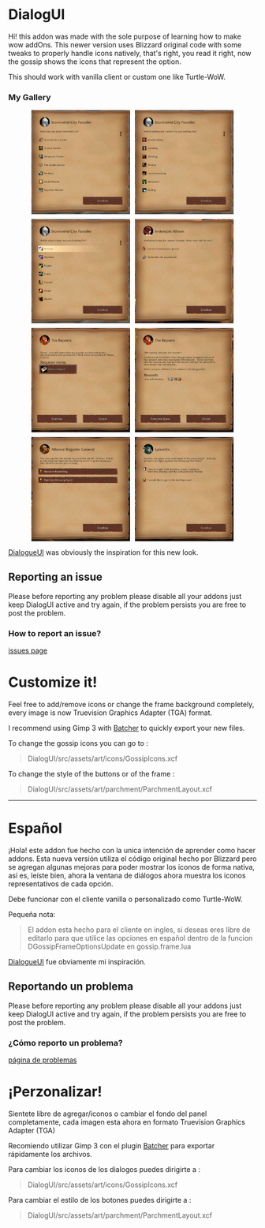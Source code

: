 # DialogUI

Hi! this addon was made with the sole purpose of learning how to make wow addOns. This newer version uses Blizzard original code with some tweaks to properly handle icons natively, that's right, you read it right, now the gossip shows the icons that represent the option.

This should work with vanilla client or custom one like Turtle-WoW.


<h3>My Gallery</h3>

<div style="display: flex; flex-wrap: wrap; gap: 10px; justify-content: center;">
  <img src="https://raw.githubusercontent.com/Jslquintero/DialogUI/main/src/preview/Screenshot%20From%202025-06-18%2000-34-14.png" style="width: 30%; min-width: 200px;" />
  <img src="https://raw.githubusercontent.com/Jslquintero/DialogUI/main/src/preview/Screenshot%20From%202025-06-18%2000-34-24.png" style="width: 30%; min-width: 200px;" />
  <img src="https://raw.githubusercontent.com/Jslquintero/DialogUI/main/src/preview/Screenshot%20From%202025-06-18%2000-34-35.png" style="width: 30%; min-width: 200px;" />
  <img src="https://raw.githubusercontent.com/Jslquintero/DialogUI/main/src/preview/Screenshot%20From%202025-06-18%2000-35-57.png" style="width: 30%; min-width: 200px;" />
  <img src="https://raw.githubusercontent.com/Jslquintero/DialogUI/main/src/preview/Screenshot%20From%202025-06-18%2000-37-32.png" style="width: 30%; min-width: 200px;" />
  <img src="https://raw.githubusercontent.com/Jslquintero/DialogUI/main/src/preview/Screenshot%20From%202025-06-18%2000-37-38.png" style="width: 30%; min-width: 200px;" />
  <img src="https://raw.githubusercontent.com/Jslquintero/DialogUI/main/src/preview/Screenshot%20From%202025-06-18%2000-41-14.png" style="width: 30%; min-width: 200px;" />
  <img src="https://raw.githubusercontent.com/Jslquintero/DialogUI/main/src/preview/Screenshot%20From%202025-06-18%2000-42-06.png" style="width: 30%; min-width: 200px;" />
</div>

[DialogueUI](https://www.curseforge.com/wow/addons/dialogueui) was obviously the inspiration for this new look.

## Reporting an issue

Please before reporting any problem please disable all your addons just keep DialogUI active and try again, if the problem persists you are free to post the problem.

### How to report an issue?

[issues page](https://github.com/Jslquintero/DialogUI/issues/new) 

# Customize it!

Feel free to add/remove icons or change the frame background completely, every image is now Truevision Graphics Adapter (TGA) format.

I recommend using Gimp 3 with [Batcher](https://kamilburda.github.io/batcher/) to quickly export your new files.

To change the gossip icons you can go to :

> DialogUI/src/assets/art/icons/GossipIcons.xcf

To change the style of the buttons or of the frame :

> DialogUI/src/assets/art/parchment/ParchmentLayout.xcf

---

# Español

¡Hola! este addon fue hecho con la unica intención de aprender como hacer addons. Esta nueva versión utiliza el código original hecho por Blizzard pero se agregan algunas mejoras para poder mostrar los iconos de forma nativa, así es, leíste bien, ahora la ventana de diálogos ahora muestra los iconos representativos de cada opción.

Debe funcionar con el cliente vanilla o personalizado como Turtle-WoW.

Pequeña nota:

> El addon esta hecho para el cliente en ingles, si deseas
> eres libre de editarlo para que utilice las opciones en español dentro
> de la funcion DGossipFrameOptionsUpdate en gossip.frame.lua

[DialogueUI](https://www.curseforge.com/wow/addons/dialogueui) fue obviamente mi inspiración.

## Reportando un problema

Please before reporting any problem please disable all your addons just keep DialogUI active and try again, if the problem persists you are free to post the problem.

### ¿Cómo reporto un problema?

[página de problemas](https://github.com/Jslquintero/DialogUI/issues/new)

# ¡Perzonalizar!

Sientete libre de agregar/iconos o cambiar el fondo del panel completamente, cada imagen esta ahora en formato Truevision Graphics Adapter (TGA)

Recomiendo utilizar Gimp 3 con el plugin [Batcher](https://kamilburda.github.io/batcher/) para exportar rápidamente los archivos.

Para cambiar los iconos de los dialogos puedes dirigirte a :

> DialogUI/src/assets/art/icons/GossipIcons.xcf

Para cambiar el estilo de los botones puedes dirigirte a :

> DialogUI/src/assets/art/parchment/ParchmentLayout.xcf
